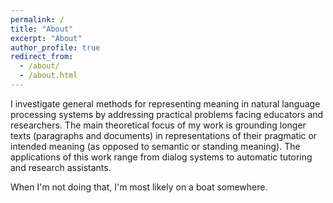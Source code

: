 ```yaml
---
permalink: /
title: "About"
excerpt: "About"
author_profile: true
redirect_from: 
  - /about/
  - /about.html
---
```


I investigate general methods for representing meaning in natural language processing systems by addressing practical problems facing educators and researchers. The main theoretical focus of my work is grounding longer texts (paragraphs and documents) in representations of their pragmatic or intended meaning (as opposed to semantic or standing meaning). The applications of this work range from dialog systems to automatic tutoring and research assistants.

When I'm not doing that, I'm most likely on a boat somewhere. 
